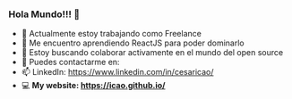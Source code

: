 ### Hola Mundo!!! 👋

- 🔭 Actualmente estoy trabajando como Freelance
- 🌱 Me encuentro aprendiendo ReactJS para poder dominarlo
- 👯 Estoy buscando colaborar activamente en el mundo del open source
- 💬 Puedes contactarme en: 
- 📫 LinkedIn: https://www.linkedin.com/in/cesaricao/
- 💻 **My website: https://icao.github.io/**


